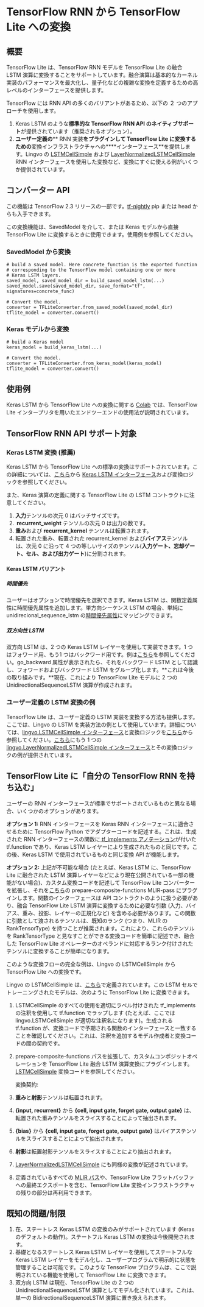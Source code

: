 # TensorFlow RNN から TensorFlow Lite への変換

## 概要

TensorFlow Lite は、TensorFlow RNN モデルを TensorFlow Lite の融合 LSTM 演算に変換することをサポートしています。融合演算は基本的なカーネル実装のパフォーマンスを最大化し、量子化などの複雑な変換を定義するための高レベルのインターフェースを提供します。

TensorFlow には RNN API の多くのバリアントがあるため、以下の ２ つのアプローチを使用します。

1. Keras LSTM のような**標準的な TensorFlow RNN API のネイティブサポート**が提供されています（推奨されるオプション）。
2. **ユーザー定義の****&nbsp;RNN 実装**をプラグインして TensorFlow Lite に変換するための**変換インフラストラクチャへの****インターフェース**を提供します。Lingvo の [LSTMCellSimple](https://github.com/tensorflow/tensorflow/blob/82abf0dbf316526cd718ae8cd7b11cfcb805805e/tensorflow/compiler/mlir/lite/transforms/prepare_composite_functions_tf.cc#L130) および [ LayerNormalizedLSTMCellSimple](https://github.com/tensorflow/tensorflow/blob/c11d5d8881fd927165eeb09fd524a80ebaf009f2/tensorflow/compiler/mlir/lite/transforms/prepare_composite_functions_tf.cc#L137) RNN インターフェースを使用した変換など、変換にすぐに使える例がいくつか提供されています。

## コンバーター API

この機能は TensorFlow 2.3 リリースの一部です。[tf-nightly](https://pypi.org/project/tf-nightly/) pip または head からも入手できます。

この変換機能は、SavedModel を介して、または Keras モデルから直接 TensorFlow Lite に変換するときに使用できます。使用例を参照してください。

### SavedModel から変換

<a id="from_saved_model"></a>

```
# build a saved model. Here concrete_function is the exported function
# corresponding to the TensorFlow model containing one or more
# Keras LSTM layers.
saved_model, saved_model_dir = build_saved_model_lstm(...)
saved_model.save(saved_model_dir, save_format="tf", signatures=concrete_func)

# Convert the model.
converter = TFLiteConverter.from_saved_model(saved_model_dir)
tflite_model = converter.convert()
```

### Keras モデルから変換

```
# build a Keras model
keras_model = build_keras_lstm(...)

# Convert the model.
converter = TFLiteConverter.from_keras_model(keras_model)
tflite_model = converter.convert()

```

## 使用例

Keras LSTM から TensorFlow Lite への変換に関する [Colab](https://colab.research.google.com/github/tensorflow/tensorflow/blob/master/tensorflow/lite/examples/experimental_new_converter/Keras_LSTM_fusion_Codelab.ipynb) では、TensorFlow Lite インタープリタを用いたエンドツーエンドの使用法が説明されています。

## TensorFlow RNN API サポート対象

<a id="rnn_apis"></a>

### Keras LSTM 変換 (推薦)

Keras LSTM から TensorFlow Lite への標準の変換はサポートされています。この詳細については、[こちら](https://github.com/tensorflow/tensorflow/blob/35a3ab91b42503776f428bda574b74b9a99cd110/tensorflow/compiler/mlir/lite/utils/lstm_utils.cc#L627)から [Keras LSTM インターフェース](https://github.com/tensorflow/tensorflow/blob/35a3ab91b42503776f428bda574b74b9a99cd110/tensorflow/python/keras/layers/recurrent_v2.py#L1238)<span style="text-decoration:space;"></span>および変換ロジックを参照してください。

また、Keras 演算の定義に関する TensorFlow Lite の LSTM コントラクトに注意してください。

1. **入力**テンソルの次元 0 はバッチサイズです。
2. **&nbsp;recurrent_weight** テンソルの次元 0 は出力の数です。
3. **重み**および **recurrent_kernel** テンソルは転置されます。
4. 転置された重み、転置された recurrent_kernel および**バイアス**テンソルは、次元 0 に沿って 4 つの等しいサイズのテンソル(**入力ゲート、忘却ゲート、セル、および出力ゲート**)に分割されます。

#### Keras LSTM バリアント

##### 時間優先

ユーザーはオプションで時間優先を選択できます。Keras LSTM は、関数定義属性に時間優先属性を追加します。単方向シーケンス LSTM の場合、単純に unidirecional_sequence_lstm の[時間優先属性](https://github.com/tensorflow/tensorflow/blob/35a3ab91b42503776f428bda574b74b9a99cd110/tensorflow/compiler/mlir/lite/ir/tfl_ops.td#L3902)にマッピングできます。

##### 双方向性 LSTM

双方向 LSTM は、2 つの Keras LSTM レイヤーを使用して実装できます。1 つはフォワード用、もう1 つはバックワード用です。例は[こちら](https://github.com/tensorflow/tensorflow/blob/35a3ab91b42503776f428bda574b74b9a99cd110/tensorflow/python/keras/layers/wrappers.py#L382)を参照してください。go_backward 属性が表示されたら、それをバックワード LSTM として認識し、フォワードおよびバックワード LSTM をグループ化します。**これは今後の取り組みです。**現在、これにより TensorFlow Lite モデルに 2 つの UnidirectionalSequenceLSTM 演算が作成されます。

### ユーザー定義の LSTM 変換の例

TensorFlow Lite は、ユーザー定義の LSTM 実装を変換する方法も提供します。ここでは、Lingvo の LSTM を実装方法の例として使用しています。詳細については、[lingvo.LSTMCellSimple インターフェース](https://github.com/tensorflow/lingvo/blob/91a4609dbc2579748a95110eda59c66d17c594c5/lingvo/core/rnn_cell.py#L228)と変換ロジックを[こちら](https://github.com/tensorflow/tensorflow/blob/82abf0dbf316526cd718ae8cd7b11cfcb805805e/tensorflow/compiler/mlir/lite/transforms/prepare_composite_functions_tf.cc#L130)から参照してください。[こちら](https://github.com/tensorflow/lingvo/blob/91a4609dbc2579748a95110eda59c66d17c594c5/lingvo/core/rnn_cell.py#L1173)にもう 1 つの[lingvo.LayerNormalizedLSTMCellSimple インターフェース](https://github.com/tensorflow/tensorflow/blob/c11d5d8881fd927165eeb09fd524a80ebaf009f2/tensorflow/compiler/mlir/lite/transforms/prepare_composite_functions_tf.cc#L137)とその変換ロジックの例が提供されています。

## TensorFlow Lite に「自分の TensorFlow RNN を持ち込む」

ユーザーの RNN インターフェースが標準でサポートされているものと異なる場合、いくつかのオプションがあります。

**オプション 1:** RNN インターフェースを Keras RNN インターフェースに適合させるために TensorFlow Python でアダプターコードを記述する。これは、生成された RNN インターフェースの関数に[ tf_implements アノテーション](https://github.com/tensorflow/community/pull/113)が付いた tf.function であり、Keras LSTM レイヤーにより生成されたものと同じです。この後、Keras LSTM で使用されているものと同じ変換 API が機能します。

**オプション 2:** 上記が不可能な場合 (たとえば、Keras LSTM に、TensorFlow Lite に融合された LSTM 演算レイヤーなどにより現在公開されている一部の機能がない場合)、カスタム変換コードを記述して TensorFlow Lite コンバーターを拡張し、それを[こちら](https://github.com/tensorflow/tensorflow/blob/c11d5d8881fd927165eeb09fd524a80ebaf009f2/tensorflow/compiler/mlir/lite/transforms/prepare_composite_functions_tf.cc#L115)の prepare-composite-functions MLIR-pass にプラグインします。関数のインターフェースは API コントラクトのように扱う必要があり、融合 TensorFlow Lite LSTM 演算に変換するために必要な引数 (入力、バイアス、重み、投影、レイヤーの正規化など) を含める必要があります。この関数に引数として渡されるテンソルは、既知のランク (つまり、MLIR の RankTensorType) を持つことが推奨されます。これにより、これらのテンソルを RankTensorType と見なすことができる変換コードを簡単に記述でき、融合した TensorFlow Lite オペレーターのオペランドに対応するランク付けされたテンソルに変換することが簡単になります。

このような変換フローの完全な例は、Lingvo の LSTMCellSimple からTensorFlow Lite への変換です。

Lingvo の LSTMCellSimple は、[こちら](https://github.com/tensorflow/lingvo/blob/91a4609dbc2579748a95110eda59c66d17c594c5/lingvo/core/rnn_cell.py#L228)で定義されています。この LSTM セルでトレーニングされたモデルは、次のように TensorFlow Lite に変換できます。

1. LSTMCellSimple のすべての使用を適切にラベル付けされた tf_implements の注釈を使用して tf.function でラップします (たとえば、ここでは lingvo.LSTMCellSimple が適切な注釈名になります)。生成される tf.function が、変換コードで予期される関数のインターフェースと一致することを確認してください。これは、注釈を追加するモデル作成者と変換コードの間の契約です。

2. prepare-composite-functions パスを拡張して、カスタムコンポジットオペレーションを TensorFlow Lite 融合 LSTM 演算変換にプラグインします。[LSTMCellSimple](https://github.com/tensorflow/tensorflow/blob/82abf0dbf316526cd718ae8cd7b11cfcb805805e/tensorflow/compiler/mlir/lite/transforms/prepare_composite_functions_tf.cc#L130) 変換コードを参照してください。

    変換契約:

3. **重み**と**射影**テンソルは転置されます。

4. **{input, recurrent}** から **{cell, input gate, forget gate, output gate}** は、転置された重みテンソルをスライスすることによって抽出されます。

5. **{bias}** から **{cell, input gate, forget gate, output gate}** はバイアステンソルをスライスすることによって抽出されます。

6. **射影**は転置射影テンソルをスライスすることにより抽出されます。

7. [LayerNormalizedLSTMCellSimple](https://github.com/tensorflow/tensorflow/blob/c11d5d8881fd927165eeb09fd524a80ebaf009f2/tensorflow/compiler/mlir/lite/transforms/prepare_composite_functions_tf.cc#L137) にも同様の変換が記述されています。

8. 定義されているすべての [MLIR パス](https://github.com/tensorflow/tensorflow/blob/35a3ab91b42503776f428bda574b74b9a99cd110/tensorflow/compiler/mlir/lite/tf_tfl_passes.cc#L57)や、TensorFlow Lite フラットバッファへの最終エクスポートを含む、TensorFlow Lite 変換インフラストラクチャの残りの部分は再利用できます。

## 既知の問題/制限

1. 在、ステートレス Keras LSTM の変換のみがサポートされています (Keras のデフォルトの動作)。ステートフル Keras LSTM の変換は今後開発されます。
2. 基礎となるステートレス Keras LSTM レイヤーを使用してステートフルな Keras LSTM レイヤーをモデル化し、ユーザープログラムで明示的に状態を管理することは可能です。このような TensorFlow プログラムは、ここで説明されている機能を使用して TensorFlow Lite に変換できます。
3. 双方向 LSTM は現在、TensorFlow Lite の 2 つの UnidirectionalSequenceLSTM 演算としてモデル化されています。これは、単一の BidirectionalSequenceLSTM 演算に置き換えられます。
